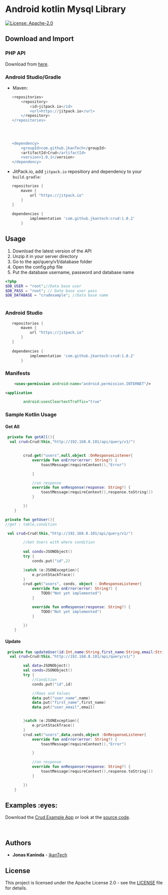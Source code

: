 # Android kotlin Mysql Library


[![License: Apache-2.0](https://img.shields.io/badge/License-Apache%202.0-yellow.svg)](http://www.apache.org/licenses/LICENSE-2.0)

## Download and Import
### PHP API

Download from [here](https://github.com/jkanTech/crud/raw/master/api/api.zip).


### Android Studio/Gradle



 - Maven:
 
 ```groovy
	<repositories>
		<repository>
		    <id>jitpack.io</id>
		    <url>https://jitpack.io</url>
		</repository>
	</repositories>
	
	
	

	<dependency>
	    <groupId>com.github.jkanTech</groupId>
	    <artifactId>Crud</artifactId>
	    <version>1.0.1</version>
	</dependency>


 ```
 
 - JitPack.io, add `jitpack.io` repositiory and dependency to your `build.gradle`:
 
 ```groovy
    repositories {
        maven {
            url "https://jitpack.io"
        }
    }
	
    dependencies {
	        implementation 'com.github.jkantech:crud:1.0.2'
		}
 ```
 ## Usage
 
 1. Download the latest version of the API
 2. Unzip it in your server directory
 3. Go to the api/query/v1/database folder
 4. Open the config.php file
 5. Put the database username, password and database name
 
  ```php
  <?php
$DB_USER = "root";//Data base user
$DB_PASS = "root"; // Date base user pass
$DB_DATABASE = "crudexample"; //Data base name
   
  ```
   
### Android Studio

 ```groovy
    repositories {
        maven {
            url "https://jitpack.io"
        }
    }
	
    dependencies {
	        implementation 'com.github.jkantech:crud:1.0.2'
		}
 ```
 ### Manifests
```xml
    <uses-permission android:name="android.permission.INTERNET"/>

<application

        android:usesCleartextTraffic="true"

```

### Sample Kotlin Usage 
#### Get All

```kotlin
 private fun getAll(){
  val crud=Crud(this,"http://192.168.8.101/api/query/v1/")

        
        crud.get("users",null,object :OnResponseListener{
            override fun onError(error: String?) {
                toastMessage(requireContext(),"Error")

            }

            //on response
            override fun onResponse(response: String?) {
                toastMessage(requireContext(),response.toString())
            }

        })
    }

```

```kotlin
private fun getUser(){
//get : table,condition

 val crud=Crud(this,"http://192.168.8.101/api/query/v1/")

        //Get Users with where condition
      
        val conds=JSONObject()
        try {
            conds.put("id",2)

        }catch (e:JSONException){
            e.printStackTrace()
        }
        crud.get("users", conds, object : OnResponseListener{
            override fun onError(error: String?) {
                TODO("Not yet implemented")
            }

            override fun onResponse(response: String?) {
                TODO("Not yet implemented")
            }

        })
	}

```
#### Update

```kotlin
 private fun updateUser(id:Int,name:String,first_name:String,email:String){
  val crud=Crud(this,"http://192.168.8.101/api/query/v1/")

        val data=JSONObject()
        val conds=JSONObject()
        try {
            //Condition
            conds.put("id",id)

            //Rows and Values
            data.put("user_name",name)
            data.put("first_name",first_name)
            data.put("user_email",email)


        }catch (e:JSONException){
            e.printStackTrace()
        }
        crud.set("users",data,conds,object :OnResponseListener{
            override fun onError(error: String?) {
                toastMessage(requireContext(),"Error")

            }

            //on response
            override fun onResponse(response: String?) {
                toastMessage(requireContext(),response.toString())
            }

        })
    }

```




<h2 id="examples">Examples :eyes:</h2>

Download the [Crud Example App]() or look at the [source code](https://github.com/jkanTech/crud/tree/master/CrudExample).


<br/>
 
## Authors

* **Jonas Kaninda**  - [jkanTech](https://github.com/jkantech)


## License

This project is licensed under the Apache License 2.0 - see the [LICENSE](LICENSE) file for details.
